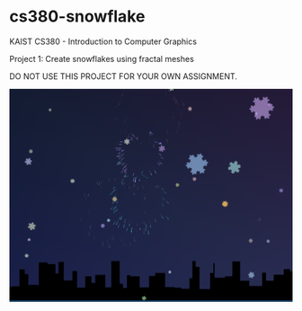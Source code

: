 # cs380-snowflake
KAIST CS380 - Introduction to Computer Graphics

Project 1: Create snowflakes using fractal meshes

DO NOT USE THIS PROJECT FOR YOUR OWN ASSIGNMENT.

![image](app.PNG)
